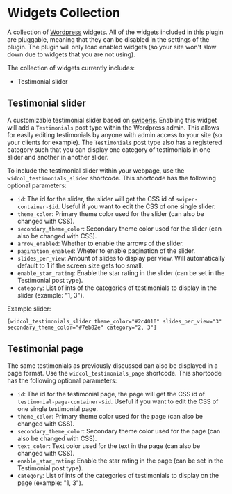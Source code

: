 # Widgets Collection

A collection of [Wordpress](https://wordpress.com/) widgets. All of the widgets included in this plugin are pluggable, 
meaning that they can be disabled in the settings of the plugin. The plugin will only load enabled widgets (so your site 
won't slow down due to widgets that you are not using).

The collection of widgets currently includes:

- Testimonial slider

## Testimonial slider

A customizable testimonial slider based on [swiperjs](https://swiperjs.com/). Enabling this widget will add a 
`Testimonials` post type within the Wordpress admin. This allows for easily editing testimonials by anyone with
admin access to your site (so your clients for example). The `Testimonials` post type also has a registered category 
such that you can display one category of testimonials in one slider and another in another slider.

To include the testimonial slider within your webpage, use the `widcol_testimonials_slider` shortcode. This shortcode has the 
following optional parameters:

- `id`: The id for the slider, the slider will get the CSS id of `swiper-container-$id`. Useful if you want to edit the 
  CSS of one single slider.
- `theme_color`: Primary theme color used for the slider (can also be changed with CSS).
- `secondary_theme_color`: Secondary theme color used for the slider (can also be changed with CSS).
- `arrow_enabled`: Whether to enable the arrows of the slider.
- `pagination_enabled`: Wheter to enable pagination of the slider.
- `slides_per_view`: Amount of slides to display per view. Will automatically default to 1 if the screen size gets too
small.
- `enable_star_rating`: Enable the star rating in the slider (can be set in the Testimonial post type).
- `category`: List of ints of the categories of testimonials to display in the slider (example: "1, 3").

Example slider:

```
[widcol_testimonials_slider theme_color="#2c4010" slides_per_view="3" secondary_theme_color="#7eb82e" category="2, 3"]
```

## Testimonial page

The same testimonials as previously discussed can also be displayed in a page format. Use the `widcol_testimonials_page`
shortcode. This shortcode has the following optional parameters:

- `id`: The id for the testimonial page, the page will get the CSS id of `testimonial-page-container-$id`. Useful if you want 
  to edit the CSS of one single testimonial page.
- `theme_color`: Primary theme color used for the page (can also be changed with CSS).
- `secondary_theme_color`: Secondary theme color used for the page (can also be changed with CSS).
- `text_color`: Text color used for the text in the page (can also be changed with CSS).
- `enable_star_rating`: Enable the star rating in the page (can be set in the Testimonial post type).
- `category`: List of ints of the categories of testimonials to display on the page (example: "1, 3").
